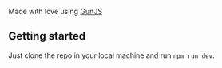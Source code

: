 Made with love using [GunJS](https://gun.eco/)

## Getting started

Just clone the repo in your local machine and run `npm run dev`.
